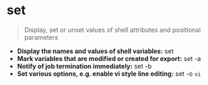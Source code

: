 # set
> Display, set or unset values of shell attributes and positional parameters
- **Display the names and values of shell variables:**
set
- **Mark variables that are modified or created for export:**
set -a
- **Notify of job termination immediately:**
set -b
- **Set various options, e.g. enable vi style line editing:**
set -o `vi`
